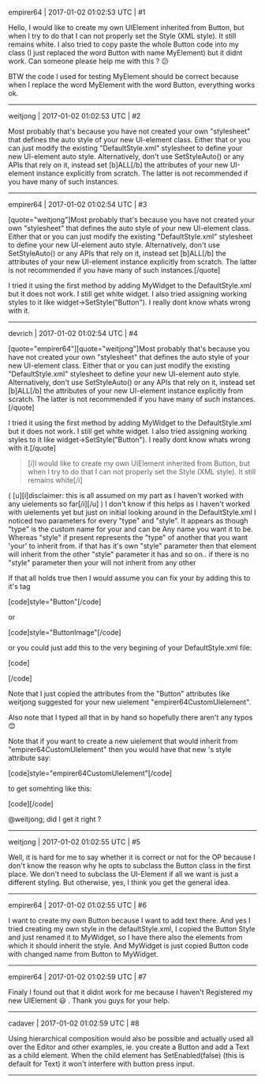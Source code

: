 empirer64 | 2017-01-02 01:02:53 UTC | #1

Hello,
I would like to create my own UIElement inherited from Button, but when I try to do that I can not properly set the Style (XML style). It still remains white. I also tried to copy paste the whole Button code into my class (I just replaced the word Button with name MyElement) but it didnt work. Can someone please help me with this ?  :confused: 

BTW the code I used for testing MyElement should be correct because when I replace the word MyElement with the word Button, everything works ok.

-------------------------

weitjong | 2017-01-02 01:02:53 UTC | #2

Most probably that's because you have not created your own "stylesheet" that defines the auto style of your new UI-element class. Either that or you can just modify the existing "DefaultStyle.xml" stylesheet to define your new UI-element auto style. Alternatively, don't use SetStyleAuto() or any APIs that rely on it, instead set [b]ALL[/b] the attributes of your new UI-element instance explicitly from scratch. The latter is not recommended if you have many of such instances.

-------------------------

empirer64 | 2017-01-02 01:02:54 UTC | #3

[quote="weitjong"]Most probably that's because you have not created your own "stylesheet" that defines the auto style of your new UI-element class. Either that or you can just modify the existing "DefaultStyle.xml" stylesheet to define your new UI-element auto style. Alternatively, don't use SetStyleAuto() or any APIs that rely on it, instead set [b]ALL[/b] the attributes of your new UI-element instance explicitly from scratch. The latter is not recommended if you have many of such instances.[/quote]

I tried it using the first method by adding MyWidget to the DefaultStyle.xml but it does not work. I still get white widget. I also tried assigning working styles to it like widget->SetStyle("Button"). I really dont know whats wrong with it.

-------------------------

devrich | 2017-01-02 01:02:54 UTC | #4

[quote="empirer64"][quote="weitjong"]Most probably that's because you have not created your own "stylesheet" that defines the auto style of your new UI-element class. Either that or you can just modify the existing "DefaultStyle.xml" stylesheet to define your new UI-element auto style. Alternatively, don't use SetStyleAuto() or any APIs that rely on it, instead set [b]ALL[/b] the attributes of your new UI-element instance explicitly from scratch. The latter is not recommended if you have many of such instances.[/quote]

I tried it using the first method by adding MyWidget to the DefaultStyle.xml but it does not work. I still get white widget. I also tried assigning working styles to it like widget->SetStyle("Button"). I really dont know whats wrong with it.[/quote]


> [i]I would like to create my own UIElement inherited from Button, but when I try to do that I can not properly set the Style (XML style). It still remains white[/i]

( [u][i]disclaimer: this is all assumed on my part as I haven't worked with any uielements so far[/i][/u] ) I don't know if this helps as I haven't worked with uielements yet but just on initial looking around in the DefaultStyle.xml I noticed two parameters for every <element> "type" and "style".  It appears as though "type" is the custom name for your <element> and can be Any name you want it to be.  Whereas "style" if present represents the "type" of another <element> that you want 'your' <element> to inherit from.  if that <element> has it's own "style" parameter then that element will inherit from the other "style" parameter it has and so on..  if there is no "style" parameter then your <element> will not inherit from any other <element>

If that all holds true then I would assume you can fix your <element> by adding this to it's <element> tag

[code]style="Button"[/code]

or

[code]style="ButtonImage"[/code]

or you could just add this to the very begining of your DefaultStyle.xml file:

[code]<elements>
<element type="MyAwesomeImage">
<attribute name="Texture" value="Texture2D;Textures/MyAwesomeImageFileNameHere.png" />
</element>

<element type="empirer64CustomUIelement" style="MyAwesomeImage">
<attribute name="Size" value="16 16" />
<attribute name="Image Rect" value="16 0 32 16" />
<attribute name="Border" value="4 4 4 4" />
<attribute name="Pressed Image Offset" value="16 0" />
<attribute name="Hover Image Offset" value="0 16" />
<attribute name="Pressed Child Offset" value="-1 1" />
</element>
[/code]

Note that I just copied the attributes from the "Button" attributes like weitjong suggested for your new uielement "empirer64CustomUIelement".

Also note that I typed all that in by hand so hopefully there aren't any typos  :blush: 

Note that if you want to create a new uielement that would inherit from "empirer64CustomUIelement" then you would have that new <element>'s style attribute say:

[code]style="empirer64CustomUIelement"[/code]

to get somehting like this:

[code]<element type="MyNewUIelement" style="empirer64CustomUIelement">[/code]

@weitjong; did I get it right ?

-------------------------

weitjong | 2017-01-02 01:02:55 UTC | #5

Well, it is hard for me to say whether it is correct or not for the OP because I don't know the reason why he opts to subclass the Button class in the first place. We don't need to subclass the UI-Element if all we want is just a different styling. But otherwise, yes, I think you get the general idea.

-------------------------

empirer64 | 2017-01-02 01:02:55 UTC | #6

I want to create my own Button because I want to add text there. And yes I tried creating my own style in the defaultStyle.xml, I copied the Button Style and just renamed it to MyWidget, so I have there also the elements from which it should inherit the style. And MyWidget is just copied Button code with changed name from Button to MyWidget.

-------------------------

empirer64 | 2017-01-02 01:02:59 UTC | #7

Finaly I found out that it didnt work for me because I haven't Registered my new UIElement  :smiley: . Thank you guys for your help.

-------------------------

cadaver | 2017-01-02 01:02:59 UTC | #8

Using hierarchical composition would also be possible and actually used all over the Editor and other examples, ie. you create a Button and add a Text as a child element. When the child element has SetEnabled(false) (this is default for Text) it won't interfere with button press input.

-------------------------

